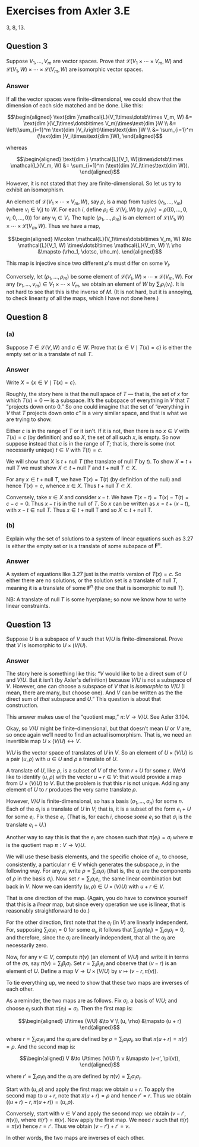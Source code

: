 # Exercises from Axler 3.E

3, 8, 13.

## Question 3

Suppose $V_1, \dots, V_m$ are vector spaces. Prove that
$\mathcal{L}(V_1\times\dotsb\times V_m, W)$ and $\mathcal{L}(V_1, W)
\times\dotsb\times \mathcal{L}(V_m, W)$ are isomorphic vector spaces.

### Answer

If all the vector spaces were finite-dimensional, we could show that
the dimension of each side matched and be done. Like this:

```math
\begin{aligned}
\text{dim }\mathcal{L}(V_1\times\dotsb\times V_m, W) 
  &= \text{dim }(V_1\times\dotsb\times V_m)\times\text{dim }W \\
  &= \left(\sum_{i=1}^m \text{dim }V_i\right)\times\text{dim }W \\
  &= \sum_{i=1}^m (\text{dim }V_i\times\text{dim }W), 
\end{aligned}
```

whereas

```math
\begin{aligned}
\text{dim } \mathcal{L}(V_1, W)\times\dotsb\times \mathcal{L}(V_m, W)
  &= \sum_{i=1}^m (\text{dim }V_i\times\text{dim W}).
  \end{aligned}
```

However, it is not stated that they are finite-dimensional. So let us
try to exhibit an isomorphism.

An element of $\mathcal{L}(V_1\times\dotsb\times V_m, W)$, say $\rho$,
is a map from tuples $(v_1, \dotsc, v_m)$ (where $v_i\in V_i$) to
$W$. For each $i$, define $\rho_i\in \mathcal{L}(V_i, W)$ by
$\rho_i(v_i) = \rho((0,\dotsc,0,v_i,0,\dotsc,0))$ for any $v_i\in
V_i$. The tuple $(\rho_1,\dotsc,\rho_m)$ is an element of
$\mathcal{L}(V_1, W) \times\dotsb\times \mathcal{L}(V_m, W)$. Thus we
have a map,

```math
\begin{aligned}
M\colon \mathcal{L}(V_1\times\dotsb\times V_m, W) &\to \mathcal{L}(V_1, W)
\times\dotsb\times \mathcal{L}(V_m, W) \\
\rho &\mapsto (\rho_1, \dotsc, \rho_m).
\end{aligned}
```

This map is injective since two different $\rho$'s must differ on some
$V_i$.

Conversely, let $(\rho_1,\dotsc,\rho_m)$ be some element of
$\mathcal{L}(V_1, W) \times\dotsb\times \mathcal{L}(V_m, W)$. For any
$(v_1,\dotsc,v_m)\in V_1\times\dotsb\times V_m$, we obtain an element
of $W$ by $\sum_i \rho_i(v_i)$. It is not hard to see that this is the
inverse of $M$. (It is not hard, but it is annoying, to check
linearity of all the maps, which I have not done here.)

## Question 8

### (a)

Suppose $T\in \mathcal{L}(V,W)$ and $c\in W$. Prove that $`\{x\in V\mid
T(x) = c\}`$ is either the empty set or is a translate of $\text{null }T$.

### Answer

Write $`X = \{x\in V\mid T(x) = c\}`$.

Roughly, the story here is that the null space of $T$ — that is, the
set of $x$ for which $T(x)=0$ — is a subspace. It’s the subspace of
everything in $V$ that $T$ “projects down onto 0.” So one could
imagine that the set of “everything in $V$ that $T$ projects down onto
$c$“ is a very similar space, and that is what we are trying to show.

Either $c$ is in the range of $T$ or it isn't. If it is not, then
there is no $x\in V$ with $T(x)=c$ (by definition) and so $X$, the set
of all such $x$, is empty. So now suppose instead that $c$ is in the
range of $T$; that is, there is some (not necessarily unique) $t\in V$
with $T(t)=c$.

We will show that $X$ is $t+\text{null }T$ (the translate of
$\text{null }T$ by $t$). To show $X = t+\text{null }T$ we must show
$X\subset t+\text{null }T$ and $t+\text{null }T\subset X$.

For any $x\in t+\text{null }T$, we have $T(x) = T(t)$ (by
definition of the null) and hence $T(x) = c$, whence $x\in X$. Thus
$t+\text{null }T \subset X$.

Conversely, take $x\in X$ and consider $x-t$. We have
$T(x-t)=T(x)-T(t)=c-c=0$. Thus $x-t$ is in the null of $T$. So $x$
can be written as $x = t+(x-t)$, with $x-t\in\text{null }T$. Thus
$x\in t+\text{null T}$ and so $X\subset t+\text{null T}$.

### (b)

Explain why the set of solutions to a system of linear equations such
as 3.27 is either the empty set or is a translate of some subspace of
$\mathbf{F}^n$.

### Answer

A system of equations like 3.27 just is the matrix version of
$T(x)=c$. So either there are no solutions, or the solution set is a
translate of $\text{null }T$, meaning it is a translate of some
$\mathbf{F}^n$ (the one that is isomorphic to $\text{null }T$).

NB: A translate of $\text{null }T$ is some hyerplane; so now we know
how to write linear constraints.

## Question 13

Suppose $U$ is a subspace of $V$ such that $V/U$ is
finite-dimensional. Prove that $V$ is isomorphic to $U\times (V/U)$.

### Answer

The story here is something like this: “$V$ would like to be a direct
sum of $U$ and $V/U$. But it isn’t (by Axler's definition) because
$V/U$ is not a subspace of $V$. However, one can choose a subspace of
$V$ that is _isomorphic_ to $V/U$ (I mean, there are many, but choose
one). And $V$ can be written as the the direct sum of _that_ subspace
and $U$.” This question is about that construction.

This answer makes use of the “quotient map,” $\pi\colon V\to V/U$. See
Axler 3.104.

Okay, so $V/U$ might be finite-dimensional, but that doesn’t mean $U$ or
$V$ are, so once again we’ll need to find an actual isomorphism. That
is, we need an invertible map $U\times (V/U)\leftrightarrow V$.

$V/U$ is the vector space of translates of $U$ in $V$. So an element
of $U\times (V/U)$ is a pair $(u, \rho)$ with $u\in U$ and $\rho$ a
translate of $U$.

A translate of $U$, like $\rho$, is a subset of $V$ of the form $r+U$
for some $r$. We'd like to identify $(u, \rho)$ with the vector
$u+r\in V$: that would provide a map from $U\times (V/U)$ to $V$. But
the problem is that this $r$ is not unique. Adding any element of $U$
to $r$ produces the very same translate $\rho$.

However, $V/U$ is finite-dimensional, so has a basis $(\sigma_1,
\dotsc, \sigma_n)$ for some $n$. Each of the $\sigma_i$ is a translate
of $U$ in $V$; that is, it is a subset of the form $e_i + U$ for some
$e_i$. Fix these $e_i$. (That is, for each $i$, choose _some_ $e_i$ so
that $\sigma_i$ is the translate $e_i+U$.)

Another way to say this is that the $e_i$ are chosen such that
$\pi(e_i) = \sigma_i$ where $\pi$ is the quotient map $\pi:V\to V/U$.

We will use these basis elements, and the specific choice of $e_i$, to
choose, consistently, a particular $r\in V$ which generates the
subspace $\rho$, in the following way. For any $\rho$, write $\rho =
\sum_i\alpha_i\sigma_i$ (that is, the $\alpha_i$ are the components of
$\rho$ in the basis $\sigma_i$). Now set $r=\sum_i\alpha_i e_i$, the
same linear combination but back in $V$. Now we can identify
$(u,\rho)\in U\times(V/U)$ with $u+r\in V$.

That is one direction of the map. (Again, you do have to convince
yourself that this is a _linear_ map, but since every operation we use
is linear, that is reasonably straightforward to do.)

For the other direction, first note that the $e_i$ (in $V$) are
linearly independent. For, supposing $\sum_i\alpha_i e_i=0$ for some
$\alpha_i$, it follows that $\sum_i\alpha_i \pi(e_i) = \sum_i\alpha_i
\sigma_i =0$, and therefore, since the $\sigma_i$ are linearly
independent, that all the $\alpha_i$ are necessarily zero.

Now, for any $v\in V$, compute $\pi(v)$ (an element of $V/U$) and
write it in terms of the $`\sigma`$s, say
$\pi(v)=\sum_i\beta_i\sigma_i$. Set $r= \sum_i\beta_i e_i$ and observe
that $(v - r)$ is an element of $U$. Define a map $V\to U\times
(V/U)$ by $v\mapsto (v - r, \pi(v))$.

To tie everything up, we need to show that these two maps are inverses
of each other.

As a reminder, the two maps are as follows. Fix $\sigma_i$, a basis of
$V/U$; and choose $e_i$ such that $\pi(e_i)=\sigma_i$. Then the first
map is:

```math
\begin{aligned}
U\times (V/U) &\to V \\
(u, \rho) &\mapsto (u + r)
\end{aligned}
```

where $r=\sum_i\alpha_i e_i$ and the $\alpha_i$ are defined by
$\rho=\sum_i\alpha_i \sigma_i$, so that $\pi(u+r)=\pi(r)=\rho$. And the second
map is:

```math
\begin{aligned}
V &\to U\times (V/U) \\
v &\mapsto (v-r', \pi(v)),
\end{aligned}
```

where $r' = \sum_i \alpha_i e_i$ and the $\alpha_i$ are defined by
$\pi(v)=\sum_i\alpha_i\sigma_i$.

Start with $(u,\rho)$ and apply the first map: we obtain $u +r$. To
apply the second map to $u+r$, note that $\pi(u+r)=\rho$ and hence
$r'=r$. Thus we obtain $((u+r)-r, \pi(u+r)) = (u, \rho)$.

Conversely, start with $v\in V$ and apply the second map: we obtain
$(v-r',\pi(v))$, where $\pi(r')=\pi(v)$. Now apply the first map. We
need $r$ such that $\pi(r)=\pi(v)$ hence $r=r'$. Thus we obtain
$(v-r')+r'=v$.

In other words, the two maps are inverses of each other.
